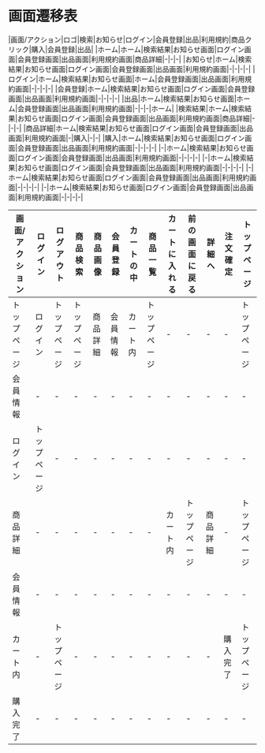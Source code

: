 # 画面遷移表

|画面/アクション|ロゴ|検索|お知らせ|ログイン|会員登録|出品|利用規約|商品クリック|購入|会員登録|出品|
|ホーム|ホーム|検索結果|お知らせ画面|ログイン画面|会員登録画面|出品画面|利用規約画面|商品詳細|-|-|-|
|お知らせ|ホーム|検索結果|お知らせ画面|ログイン画面|会員登録画面|出品画面|利用規約画面|-|-|-|-|
|ログイン|ホーム|検索結果|お知らせ画面|ホーム|会員登録画面|出品画面|利用規約画面|-|-|-|-|
|会員登録|ホーム|検索結果|お知らせ画面|ログイン画面|会員登録画面|出品画面|利用規約画面|-|-|-|-|
|出品|ホーム|検索結果|お知らせ画面|ホーム|会員登録画面|出品画面|利用規約画面|-|-|-|ホーム|
|検索結果|ホーム|検索結果|お知らせ画面|ログイン画面|会員登録画面|出品画面|利用規約画面|商品詳細|-|-|-|
|商品詳細|ホーム|検索結果|お知らせ画面|ログイン画面|会員登録画面|出品画面|利用規約画面|-|購入|-|-|
|購入|ホーム|検索結果|お知らせ画面|ログイン画面|会員登録画面|出品画面|利用規約画面|-|-|-|-|
|-|ホーム|検索結果|お知らせ画面|ログイン画面|会員登録画面|出品画面|利用規約画面|-|-|-|-|
|-|ホーム|検索結果|お知らせ画面|ログイン画面|会員登録画面|出品画面|利用規約画面|-|-|-|-|
|-|ホーム|検索結果|お知らせ画面|ログイン画面|会員登録画面|出品画面|利用規約画面|-|-|-|-|
|-|ホーム|検索結果|お知らせ画面|ログイン画面|会員登録画面|出品画面|利用規約画面|-|-|-|-|

|画面/アクション|ログイン|ログアウト|商品検索|商品画像|会員登録|カートの中|商品一覧|カートに入れる|前の画面に戻る|詳細へ|注文確定|トップページ|
|-|-|-|-|-|-|-|-|-|-|-|-|-|
|トップページ|ログイン|トップページ|トップページ|商品詳細|会員情報|カート内|トップページ|-|-|-|-|トップページ|
|会員情報|-|-|-|-|-|-|-|-|-|-|-|-|トップページ|
|ログイン|トップページ|-|-|-|-|-|-|-|-|-|-|-|-|トップページ|
|商品詳細|-|-|-|-|-|-|-|カート内|トップページ|商品詳細|-|トップページ|
|会員情報|-|-|-|-|-|-|-|-|-|-|-|-|トップページ|
|カート内|-|トップページ|-|-|-|-|-|-|-|-|購入完了|トップページ|
|購入完了|-|-|-|-|-|-|-|-|-|-|-|-|トップページ|
